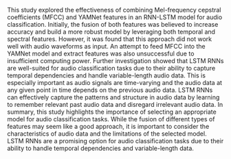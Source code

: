 This study explored the effectiveness of combining Mel-frequency cepstral coefficients (MFCC) and YAMNet features in an RNN-LSTM model for audio classification. Initially, the fusion of both features was believed to increase accuracy and build a more robust model by leveraging both temporal and spectral features. However, it was found that this approach did not work well with audio waveforms as input. An attempt to feed MFCC into the YAMNet model and extract features was also unsuccessful due to insufficient computing power.
Further investigation showed that LSTM RNNs are well-suited for audio classification tasks due to their ability to capture temporal dependencies and handle variable-length audio data. This is especially important as audio signals are time-varying and the audio data at any given point in time depends on the previous audio data. LSTM RNNs can effectively capture the patterns and structure in audio data by learning to remember relevant past audio data and disregard irrelevant audio data.
In summary, this study highlights the importance of selecting an appropriate model for audio classification tasks. While the fusion of different types of features may seem like a good approach, it is important to consider the characteristics of audio data and the limitations of the selected model. LSTM RNNs are a promising option for audio classification tasks due to their ability to handle temporal dependencies and variable-length data.

